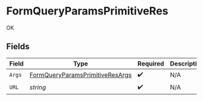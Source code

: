 # FormQueryParamsPrimitiveRes

OK


## Fields

| Field                                                                                         | Type                                                                                          | Required                                                                                      | Description                                                                                   |
| --------------------------------------------------------------------------------------------- | --------------------------------------------------------------------------------------------- | --------------------------------------------------------------------------------------------- | --------------------------------------------------------------------------------------------- |
| `Args`                                                                                        | [FormQueryParamsPrimitiveResArgs](../../models/operations/formqueryparamsprimitiveresargs.md) | :heavy_check_mark:                                                                            | N/A                                                                                           |
| `URL`                                                                                         | *string*                                                                                      | :heavy_check_mark:                                                                            | N/A                                                                                           |
